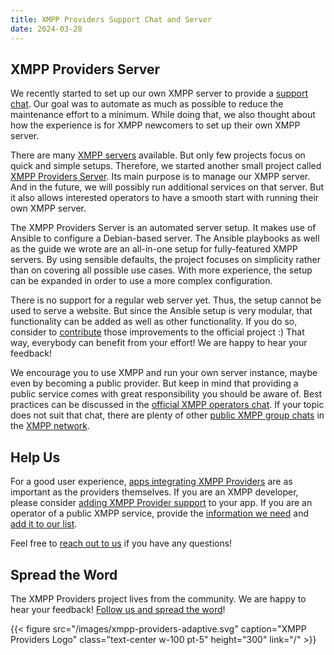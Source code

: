 ```yaml
---
title: XMPP Providers Support Chat and Server
date: 2024-03-28
---
```



## XMPP Providers Server

We recently started to set up our own XMPP server to provide a [support chat](/blog/2024-03-11-xmpp-providers-chat/).
Our goal was to automate as much as possible to reduce the maintenance effort to a minimum.
While doing that, we also thought about how the experience is for XMPP newcomers to set up their own XMPP server.

There are many [XMPP servers](https://xmpp.org/software/) available.
But only few projects focus on quick and simple setups.
Therefore, we started another small project called [XMPP Providers Server](https://invent.kde.org/melvo/xmpp-providers-server).
Its main purpose is to manage our XMPP server.
And in the future, we will possibly run additional services on that server.
But it also allows interested operators to have a smooth start with running their own XMPP server.

The XMPP Providers Server is an automated server setup.
It makes use of Ansible to configure a Debian-based server.
The Ansible playbooks as well as the guide we wrote are an all-in-one setup for fully-featured XMPP servers.
By using sensible defaults, the project focuses on simplicity rather than on covering all possible use cases.
With more experience, the setup can be expanded in order to use a more complex configuration.

There is no support for a regular web server yet.
Thus, the setup cannot be used to serve a website.
But since the Ansible setup is very modular, that functionality can be added as well as other functionality.
If you do so, consider to [contribute](https://invent.kde.org/melvo/xmpp-providers-server/-/blob/master/CONTRIBUTING.md) those improvements to the official project :)
That way, everybody can benefit from your effort!
We are happy to hear your feedback!

We encourage you to use XMPP and run your own server instance, maybe even by becoming a public provider.
But keep in mind that providing a public service comes with great responsibility you should be aware of.
Best practices can be discussed in the [official XMPP operators chat](https://xmpp.org/community/chat/#operators-chatroom).
If your topic does not suit that chat, there are plenty of other [public XMPP group chats](https://search.jabber.network) in the [XMPP network](https://xmppnetwork.goodbytes.im).

## Help Us

For a good user experience, [apps integrating XMPP Providers](https://providers.xmpp.net/apps/) are as important as the providers themselves.
If you are an XMPP developer, please consider [adding XMPP Provider support](https://invent.kde.org/melvo/xmpp-providers#usage) to your app.
If you are an operator of a public XMPP service, provide the [information we need](/faq/#where-do-we-have-the-providers-properties-from) and [add it to our list](https://invent.kde.org/melvo/xmpp-providers/-/blob/master/CONTRIBUTING.md#providers).

Feel free to [reach out to us](/contact/) if you have any questions!
## Spread the Word

The XMPP Providers project lives from the community.
We are happy to hear your feedback!
[Follow us and spread the word](https://fosstodon.org/@xmpp_providers)!

{{< figure src="/images/xmpp-providers-adaptive.svg" caption="XMPP Providers Logo" class="text-center w-100 pt-5" height="300" link="/" >}}
